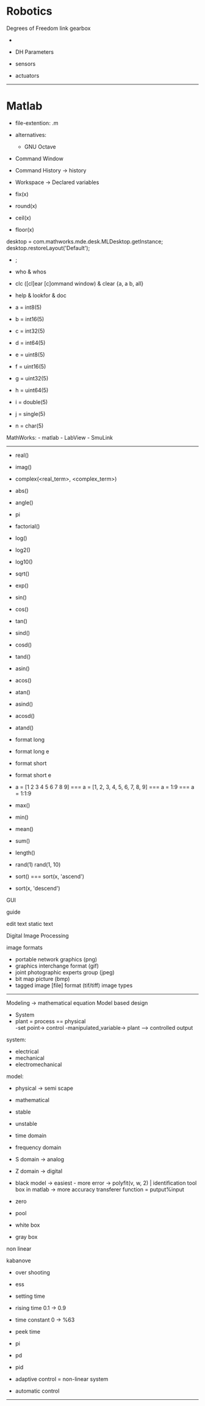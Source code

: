 Robotics
========
Degrees of Freedom
link
gearbox

- 
- DH Parameters



- sensors
- actuators


---------------------------------------------------------------------------------------------------------------------------------------------
Matlab
===

- file-extention: .m
- alternatives:
    - GNU Octave



- Command Window
- Command History -> history
- Workspace -> Declared variables






- fix(x)
- round(x)
- ceil(x)
- floor(x)



desktop = com.mathworks.mde.desk.MLDesktop.getInstance;
desktop.restoreLayout('Default');



- ;
- who & whos
- clc ([cl]ear [c]ommand window) & clear {a, a b, all}
- help & lookfor & doc <keyword>


- a = int8(5)
- b = int16(5)
- c = int32(5)
- d = int64(5)
- e = uint8(5)
- f = uint16(5)
- g = uint32(5)
- h = uint64(5)
- i = double(5)
- j = single(5)
- n = char(5)


MathWorks:
    - matlab
    - LabView
    - SmuLink


---------------------------------------------------------------------------------------------------------------------------------------------



- real()
- imag()
- complex(<real_term>, <complex_term>)
- abs()
- angle()


- pi
- factorial()
- log()
- log2()
- log10()
- sqrt()
- exp()


- sin()
- cos()
- tan()
- sind()
- cosd()
- tand()
- asin()
- acos()
- atan()
- asind()
- acosd()
- atand()

- format long
- format long e
- format short
- format short e


- a = [1 2 3 4 5 6 7 8 9] === a = [1, 2, 3, 4, 5, 6, 7, 8, 9] === a = 1:9 === a = 1:1:9





- max()
- min()
- mean()
- sum()
- length()
- rand(1) rand(1, 10)
- sort() === sort(x, 'ascend')
- sort(x, 'descend')




GUI

guide

edit text
static text


Digital Image Processing 




image formats
- portable network graphics (png)
- graphics interchange format (gif)
- joint photographic experts group (jpeg)
- bit map picture (bmp)
- tagged image [file] format (tif/tiff)
image types












---------------------------------------------------------------------------------------------------------------------------------------------------------------------------------
Modeling -> mathematical equation
Model based design
- System
- plant = process == physical  
-set point-> control -manipulated_variable-> plant --> controlled output


system:
- electrical
- mechanical
- electromechanical


model:
- physical -> semi scape
- mathematical

- stable
- unstable

- time domain
- frequency domain
- S domain -> analog
- Z domain -> digital


- black model -> easiest - more error -> polyfit(v, w, 2) | identification tool box in matlab -> more accuracy
transferer function = putput%input

- zero
- pool

- white box
- gray box



non linear 


kabanove

- over shooting
- ess
- setting time
- rising time 0.1 -> 0.9
- time constant 0 -> %63
- peek time




- pi
- pd
- pid


- adaptive control = non-linear system
- automatic control
---------------------------------------------------------------------------------------------------------------------------------------------------------------------------------

